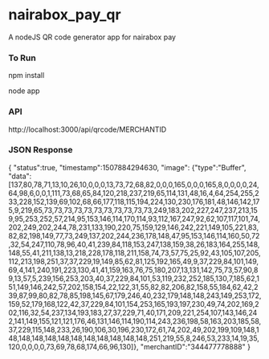 # nairabox_pay_qr

A nodeJS QR code generator app for nairabox pay

### To Run

npm install 

node app


### API 
http://localhost:3000/api/qrcode/MERCHANTID

### JSON Response
{
"status":true,
"timestamp":1507884294630,
"image":
	{"type":"Buffer",
	"data":[137,80,78,71,13,10,26,10,0,0,0,13,73,72,68,82,0,0,0,165,0,0,0,165,8,0,0,0,0,24,64,98,6,0,0,1,111,73,68,65,84,120,218,237,219,65,114,131,48,16,4,64,254,255,233,228,152,139,69,102,68,66,177,118,115,194,224,130,230,176,181,48,146,142,175,9,219,65,73,73,73,73,73,73,73,73,73,73,73,249,183,202,227,247,237,213,159,95,253,252,57,214,95,153,146,114,170,114,93,112,167,247,92,62,107,117,101,74,202,249,202,244,78,231,133,190,220,75,159,129,146,242,221,149,105,221,83,82,82,198,149,77,73,249,137,202,244,236,178,148,47,95,153,146,114,160,50,72,32,54,247,110,78,96,40,41,239,84,118,153,247,138,159,38,26,183,164,255,148,148,55,41,211,138,13,218,228,178,118,211,158,74,73,57,75,25,92,43,105,107,205,112,213,198,251,37,37,229,19,149,85,62,81,125,192,165,49,9,37,229,84,101,149,69,4,141,240,191,223,130,41,41,159,163,76,75,180,207,13,131,142,75,73,57,90,89,13,57,5,239,156,253,203,40,37,229,84,101,53,119,232,252,185,130,7,185,62,151,149,146,242,57,202,158,154,22,122,31,55,82,82,206,82,158,55,184,62,42,239,87,99,80,82,78,85,198,145,67,179,246,40,232,179,148,148,243,149,253,172,159,52,179,168,122,42,37,229,84,101,154,253,165,193,197,230,49,74,202,169,202,116,32,54,237,134,193,183,27,37,229,71,40,171,209,221,254,107,143,146,242,141,149,155,121,121,176,46,131,146,114,190,114,243,236,198,58,163,203,185,58,37,229,115,148,233,26,190,106,30,196,230,172,61,74,202,49,202,199,109,148,148,148,148,148,148,148,148,148,148,148,148,251,219,55,8,246,53,233,14,19,35,120,0,0,0,0,73,69,78,68,174,66,96,130]},
"merchantID":"344477778888"
}